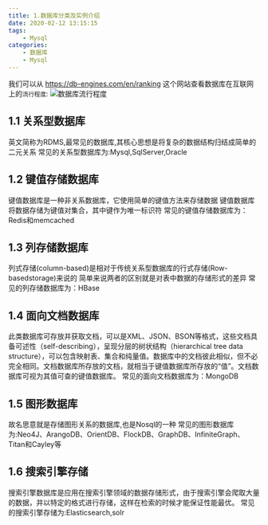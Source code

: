 ```yaml
---
title: 1.数据库分类及实例介绍
date: 2020-02-12 13:15:15
tags:
    - Mysql
categories:
    - 数据库
    - Mysql
---
```


我们可以从 https://db-engines.com/en/ranking  这个网站查看数据库在互联网上的`流行程度`:
![数据库流行程度](http://mysql317.oss-cn-beijing.aliyuncs.com/database.png)

## 1.1 关系型数据库
英文简称为RDMS,最常见的数据库,其核心思想是将复杂的数据结构归结成简单的二元关系
常见的关系型数据库为:Mysql,SqlServer,Oracle

## 1.2  键值存储数据库
键值数据库是一种非关系数据库，它使用简单的键值方法来存储数据
键值数据库将数据存储为键值对集合，其中键作为唯一标识符
常见的键值存储数据库为：Redis和memcached

## 1.3 列存储数据库
列式存储(column-based)是相对于传统关系型数据库的行式存储(Row-basedstorage)来说的
简单来说两者的区别就是对表中数据的存储形式的差异
常见的列存储数据库为：HBase

## 1.4 面向文档数据库
此类数据库可存放并获取文档，可以是XML、JSON、BSON等格式，这些文档具备可述性（self-describing），呈现分层的树状结构（hierarchical tree data structure），可以包含映射表、集合和纯量值。数据库中的文档彼此相似，但不必完全相同。文档数据库所存放的文档，就相当于键值数据库所存放的“值”。文档数据库可视为其值可查的键值数据库。
常见的面向文档数据库为：MongoDB

## 1.5 图形数据库
故名思意就是存储图形关系的数据库,也是Nosql的一种
常见的图形数据库为:Neo4J、ArangoDB、OrientDB、FlockDB、GraphDB、InfiniteGraph、Titan和Cayley等

## 1.6 搜索引擎存储
搜索引擎数据库是应用在搜索引擎领域的数据存储形式，由于搜索引擎会爬取大量的数据，并以特定的格式进行存储，这样在检索的时候才能保证性能最优。
常见的搜索引擎存储为:Elasticsearch,solr